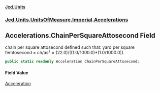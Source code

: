 #### [Jcd.Units](index.md 'index')
### [Jcd.Units.UnitsOfMeasure.Imperial](Jcd.Units.UnitsOfMeasure.Imperial.md 'Jcd.Units.UnitsOfMeasure.Imperial').[Accelerations](Accelerations.md 'Jcd.Units.UnitsOfMeasure.Imperial.Accelerations')

## Accelerations.ChainPerSquareAttosecond Field

chain per square attosecond defined such that: yard per square femtosecond = ch/as² ×
(22.0)/((1.0/1000.0)*(1.0/1000.0)).

```csharp
public static readonly Acceleration ChainPerSquareAttosecond;
```

#### Field Value
[Acceleration](Acceleration.md 'Jcd.Units.UnitTypes.Acceleration')